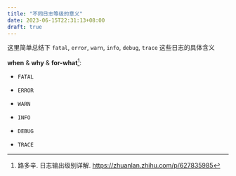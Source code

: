 ```yaml
---
title: "不同日志等级的意义"
date: 2023-06-15T22:31:13+08:00
draft: true
---
```


这里简单总结下
`fatal`, `error`, `warn`, `info`, `debug`, `trace`
这些日志的具体含义

<!--more-->

**when** & **why** & **for-what**[^1]:

- `FATAL`



- `ERROR`



- `WARN`



- `INFO`



- `DEBUG`



- `TRACE`




[^1]: 路多辛. 日志输出级别详解. https://zhuanlan.zhihu.com/p/627835985
